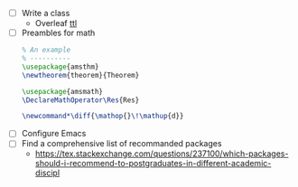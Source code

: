 - [ ] Write a class
    - Overleaf [ttl](https://www.overleaf.com/learn/latex/Writing_your_own_class)
- [ ] Preambles for math
    ```latex
    % An example
    % ----------
    \usepackage{amsthm}
    \newtheorem{theorem}{Theorem}

    \usepackage{amsmath}
    \DeclareMathOperator\Res{Res}

    \newcommand*\diff{\mathop{}\!\mathup{d}}
    ```
- [ ] Configure Emacs
- [ ] Find a comprehensive list of recommanded packages
    - https://tex.stackexchange.com/questions/237100/which-packages-should-i-recommend-to-postgraduates-in-different-academic-discipl

